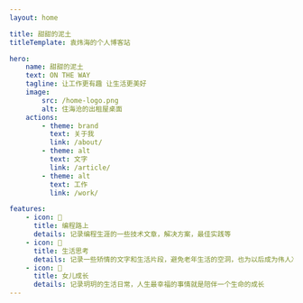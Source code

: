 ```yaml
---
layout: home

title: 甜甜的泥土
titleTemplate: 袁炜海的个人博客站

hero:
    name: 甜甜的泥土
    text: ON THE WAY
    tagline: 让工作更有趣 让生活更美好
    image:
        src: /home-logo.png
        alt: 住海沧的出租屋桌面
    actions:
        - theme: brand
          text: 关于我
          link: /about/
        - theme: alt
          text: 文字
          link: /article/
        - theme: alt
          text: 工作
          link: /work/

features:
    - icon: 📝
      title: 编程路上
      details: 记录编程生涯的一些技术文章，解决方案，最佳实践等
    - icon: 🤔
      title: 生活思考
      details: 记录一些矫情的文字和生活片段，避免老年生活的空洞，也为以后成为伟人准备一些素材
    - icon: 👧
      title: 女儿成长
      details: 记录玥玥的生活日常，人生最幸福的事情就是陪伴一个生命的成长
---
```

